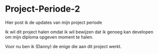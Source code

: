 # Project-Periode-2
Hier post ik de updates van mijn project periode

Ik wil dit project halen omdat ik wil bewijzen dat ik genoeg kan developen om mijn diploma opgeven moment te halen.

Voor nu ben ik (Danny) de enige die aan dit project werkt.
